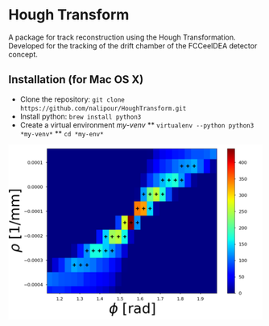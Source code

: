 # Hough Transform

A package for track reconstruction using the Hough Transformation.
Developed for the tracking of the drift chamber of the FCCeeIDEA detector concept.

## Installation (for Mac OS X)

* Clone the repository: `git clone https://github.com/nalipour/HoughTransform.git`
* Install python: `brew install python3`
* Create a virtual environment *my-venv*
** `virtualenv --python python3 *my-venv*`
** `cd *my-env*`


![your_image_name](images/zoom_HT_withMax.png)
